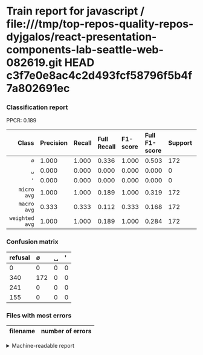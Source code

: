 # Train report for javascript / file:///tmp/top-repos-quality-repos-dyjgalos/react-presentation-components-lab-seattle-web-082619.git HEAD c3f7e0e8ac4c2d493fcf58796f5b4f7a802691ec

### Classification report

PPCR: 0.189

| Class | Precision | Recall | Full Recall | F1-score | Full F1-score | Support | Full Support | PPCR |
|------:|:----------|:-------|:------------|:---------|:---------|:--------|:-------------|:-----|
| `∅` | 1.000| 1.000| 0.336| 1.000| 0.503| 172| 512| 0.336 |
| `␣` | 0.000| 0.000| 0.000| 0.000| 0.000| 0| 241| 0.000 |
| `'` | 0.000| 0.000| 0.000| 0.000| 0.000| 0| 155| 0.000 |
| `micro avg` | 1.000| 1.000| 0.189| 1.000| 0.319| 172| 908| 0.189 |
| `macro avg` | 0.333| 0.333| 0.112| 0.333| 0.168| 172| 908| 0.189 |
| `weighted avg` | 1.000| 1.000| 0.189| 1.000| 0.284| 172| 908| 0.189 |

### Confusion matrix

|refusal|  ∅| ␣| '| 
|:---|:---|:---|:---|
|0 |0 |0 |0 |
|340 |172 |0 |0 |
|241 |0 |0 |0 |
|155 |0 |0 |0 |

### Files with most errors

| filename | number of errors|
|:----:|:-----|

<details>
    <summary>Machine-readable report</summary>
```json
{
  "cl_report": {"\u0027": {"f1-score": 0.0, "precision": 0.0, "recall": 0.0, "support": 0}, "macro avg": {"f1-score": 0.3333333333333333, "precision": 0.3333333333333333, "recall": 0.3333333333333333, "support": 172}, "micro avg": {"f1-score": 1.0, "precision": 1.0, "recall": 1.0, "support": 172}, "weighted avg": {"f1-score": 1.0, "precision": 1.0, "recall": 1.0, "support": 172}, "\u2205": {"f1-score": 1.0, "precision": 1.0, "recall": 1.0, "support": 172}, "\u2423": {"f1-score": 0.0, "precision": 0.0, "recall": 0.0, "support": 0}},
  "cl_report_full": {"\u0027": {"f1-score": 0.0, "precision": 0.0, "recall": 0.0, "support": 155}, "macro avg": {"f1-score": 0.16764132553606237, "precision": 0.3333333333333333, "recall": 0.11197916666666667, "support": 908}, "micro avg": {"f1-score": 0.31851851851851853, "precision": 1.0, "recall": 0.1894273127753304, "support": 908}, "weighted avg": {"f1-score": 0.28358708813148875, "precision": 0.5638766519823789, "recall": 0.1894273127753304, "support": 908}, "\u2205": {"f1-score": 0.5029239766081871, "precision": 1.0, "recall": 0.3359375, "support": 512}, "\u2423": {"f1-score": 0.0, "precision": 0.0, "recall": 0.0, "support": 241}},
  "ppcr": 0.1894273127753304
}
```
</details>
